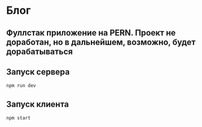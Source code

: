 # Блог
Фуллстак приложение на PERN. Проект не доработан, но в дальнейшем, возможно, будет дорабатываться
---
## Запуск сервера

```
npm run dev
```

## Запуск клиента

```
npm start
```
